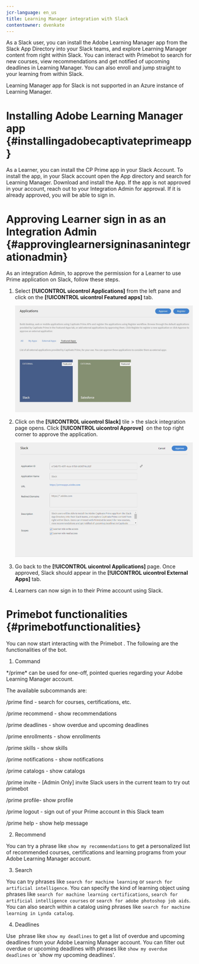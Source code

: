 ```yaml
---
jcr-language: en_us
title: Learning Manager integration with Slack
contentowner: dvenkate
---
```

As a Slack user, you can install the Adobe Learning Manager app from the Slack App Directory into your Slack teams, and explore Learning Manager content from right within Slack. You can interact with  Primebot  to search for new courses, view recommendations and get notified of upcoming deadlines in Learning Manager. You can also enroll and jump straight to your learning from within Slack.&nbsp;

Learning Manager app for Slack is not supported in an Azure instance of Learning Manager.

# Installing Adobe Learning Manager app {#installingadobecaptivateprimeapp}

As a Learner, you can install the CP Prime app in your Slack Account. To install the app, in your Slack account open the App directory and search for Learning Manager. Download and install the App.&nbsp;If the app is not approved in your account, reach out to your Integration Admin for approval. If it is already approved, you will be able to sign in.

# Approving Learner sign in as an Integration Admin {#approvinglearnersigninasanintegrationadmin}

As an integration Admin, to approve the  permission  for a Learner to use  Prime  application on Slack, follow these steps.

1. Select **[!UICONTROL uicontrol Applications]** from the left pane and click on the **[!UICONTROL uicontrol Featured apps]** tab.

   ![](assets/featuredapps.jpg)

1. Click on the **[!UICONTROL uicontrol Slack]** tile > the slack integration page opens. Click **[!UICONTROL uicontrol Approve]**&nbsp; on  the top right corner to approve the application.

   ![](assets/approval.png)

1. Go back to the **[!UICONTROL uicontrol Applications]** page. Once approved, Slack should appear in the **[!UICONTROL uicontrol External Apps]** tab.
1. Learners can now sign in to their Prime account using Slack.

# Primebot functionalities {#primebotfunctionalities}

You can now start interacting with the  Primebot . The following are the functionalities of the bot.

1. Command

&#42;/prime&#42; can be used for one-off, pointed queries regarding your Adobe Learning Manager account.

The available subcommands are:

/prime find <query> - search for courses, certifications, etc.

/prime recommend - show recommendations

/prime deadlines - show overdue and upcoming deadlines

/prime enrollments - show enrollments

/prime skills - show skills

/prime notifications - show notifications

/prime catalogs - show catalogs

/prime invite - [Admin Only] invite Slack users in the current team to try out  primebot

/prime profile- show profile

/prime logout - sign out of your Prime account in this Slack team

/prime help - show help message

2. Recommend

You can try a phrase like `show my recommendations` to get a personalized list of recommended courses, certifications and learning programs from your Adobe Learning Manager account.

3. Search

You can try phrases like `search for machine learning` or `search for artificial intelligence`. You can specify the kind of learning object using phrases like `search for machine learning certifications`, `search for artificial intelligence courses` or `search for adobe photoshop job aids`. You can also search within a catalog using phrases like `search for machine learning in Lynda catalog`.

4. Deadlines

Use&nbsp; phrase  like `show my deadlines` to get a list of overdue and upcoming deadlines from your Adobe Learning Manager account. You can filter out overdue or upcoming deadlines with phrases like `show my overdue deadlines` or `show my upcoming deadlines'.
